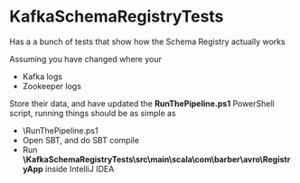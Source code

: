 # KafkaSchemaRegistryTests

Has a a bunch of tests that show how the Schema Registry actually works 

Assuming you have changed where your

- Kafka logs
- Zookeeper logs

Store their data, and have updated the **RunThePipeline.ps1** PowerShell script, running things should be as simple as

- \RunThePipeline.ps1
- Open SBT, and do SBT compile
- Run **\KafkaSchemaRegistryTests\src\main\scala\com\barber\avro\RegistryApp** inside IntelliJ IDEA


